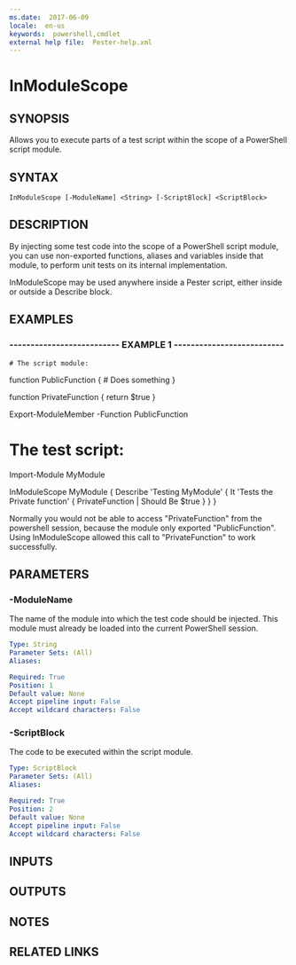 ```yaml
---
ms.date:  2017-06-09
locale:  en-us
keywords:  powershell,cmdlet
external help file:  Pester-help.xml
---
```


# InModuleScope

## SYNOPSIS
Allows you to execute parts of a test script within the
scope of a PowerShell script module.

## SYNTAX

```
InModuleScope [-ModuleName] <String> [-ScriptBlock] <ScriptBlock>
```

## DESCRIPTION
By injecting some test code into the scope of a PowerShell
script module, you can use non-exported functions, aliases
and variables inside that module, to perform unit tests on
its internal implementation.

InModuleScope may be used anywhere inside a Pester script,
either inside or outside a Describe block.

## EXAMPLES

### -------------------------- EXAMPLE 1 --------------------------
```
# The script module:
```

function PublicFunction
{
    # Does something
}

function PrivateFunction
{
    return $true
}

Export-ModuleMember -Function PublicFunction

# The test script:

Import-Module MyModule

InModuleScope MyModule {
    Describe 'Testing MyModule' {
        It 'Tests the Private function' {
            PrivateFunction | Should Be $true
        }
    }
}

Normally you would not be able to access "PrivateFunction" from
the powershell session, because the module only exported
"PublicFunction". 
Using InModuleScope allowed this call to
"PrivateFunction" to work successfully.

## PARAMETERS

### -ModuleName
The name of the module into which the test code should be
injected.
This module must already be loaded into the current
PowerShell session.

```yaml
Type: String
Parameter Sets: (All)
Aliases: 

Required: True
Position: 1
Default value: None
Accept pipeline input: False
Accept wildcard characters: False
```

### -ScriptBlock
The code to be executed within the script module.

```yaml
Type: ScriptBlock
Parameter Sets: (All)
Aliases: 

Required: True
Position: 2
Default value: None
Accept pipeline input: False
Accept wildcard characters: False
```

## INPUTS

## OUTPUTS

## NOTES

## RELATED LINKS

